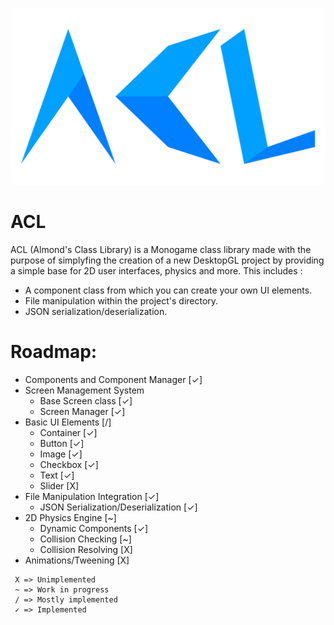 ![ACL Logo](ACL.svg)

# ACL
ACL (Almond's Class Library) is a Monogame class library made with the purpose of simplyfing the creation of a new DesktopGL project by providing a simple base for 2D user interfaces, physics and more. This includes :
- A component class from which you can create your own UI elements.
- File manipulation within the project's directory.
- JSON serialization/deserialization.

# Roadmap:
- Components and Component Manager [✓]
- Screen Management System
  - Base Screen class [✓]
  - Screen Manager [✓]
- Basic UI Elements [/]
  - Container [✓]
  - Button [✓]
  - Image [✓]
  - Checkbox [✓]
  - Text [✓]
  - Slider [X]
- File Manipulation Integration [✓]
  - JSON Serialization/Deserialization [✓]
- 2D Physics Engine [~]
  - Dynamic Components [✓]
  - Collision Checking [~]
  - Collision Resolving [X]
- Animations/Tweening [X]

```
 X => Unimplemented
 ~ => Work in progress
 / => Mostly implemented
 ✓ => Implemented
```